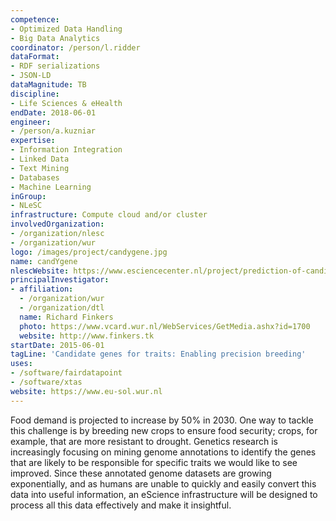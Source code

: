 ```yaml
---
competence:
- Optimized Data Handling
- Big Data Analytics
coordinator: /person/l.ridder
dataFormat:
- RDF serializations
- JSON-LD
dataMagnitude: TB
discipline:
- Life Sciences & eHealth
endDate: 2018-06-01
engineer:
- /person/a.kuzniar
expertise:
- Information Integration
- Linked Data
- Text Mining
- Databases
- Machine Learning
inGroup:
- NLeSC
infrastructure: Compute cloud and/or cluster
involvedOrganization:
- /organization/nlesc
- /organization/wur
logo: /images/project/candygene.jpg
name: candYgene
nlescWebsite: https://www.esciencecenter.nl/project/prediction-of-candidate-genes-for-traits-using-interoperable-genome-annotat
principalInvestigator:
- affiliation:
  - /organization/wur
  - /organization/dtl
  name: Richard Finkers
  photo: https://www.vcard.wur.nl/WebServices/GetMedia.ashx?id=1700
  website: http://www.finkers.tk
startDate: 2015-06-01
tagLine: 'Candidate genes for traits: Enabling precision breeding'
uses:
- /software/fairdatapoint
- /software/xtas
website: https://www.eu-sol.wur.nl
---
```

Food demand is projected to increase by 50% in 2030. One way to tackle this challenge is by breeding new crops to ensure food security; crops, for example, that are more resistant to drought. Genetics research is increasingly focusing on mining genome annotations to identify the genes that are likely to be responsible for specific traits we would like to see improved. Since these annotated genome datasets are growing exponentially, and as humans are unable to quickly and easily convert this data into useful information, an eScience infrastructure will be designed to process all this data effectively and make it insightful.
